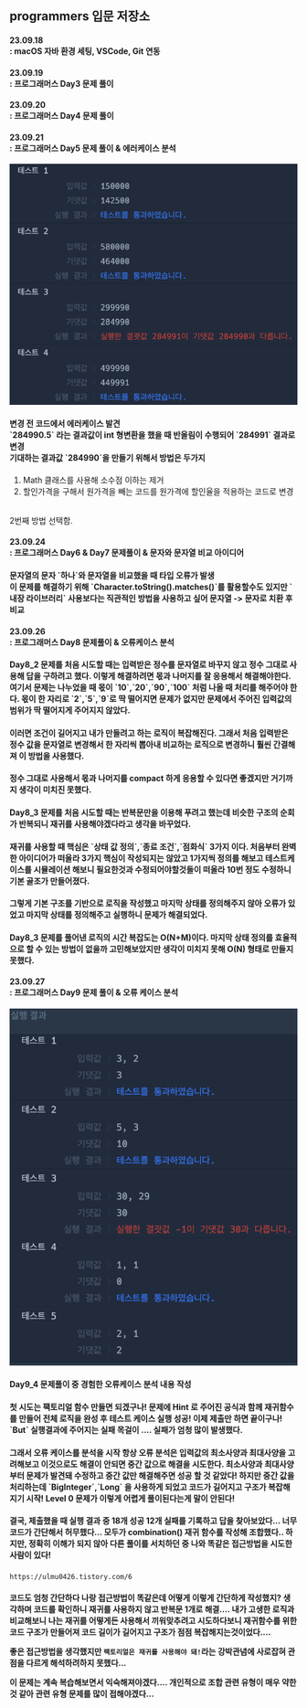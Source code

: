## programmers 입문 저장소

<p>
<h4>23.09.18<br/>
: macOS 자바 환경 세팅, VSCode, Git 연동
</h4>
</p>

<p>
<h4>23.09.19<br/>
: 프로그래머스 Day3 문제 풀이
</h4>
</p>

<p>
<h4>23.09.20<br/>
: 프로그래머스 Day4 문제 풀이
</h4>
</p>

<p>
<h4>23.09.21<br/>
: 프로그래머스 Day5 문제 풀이 & 에러케이스 분석
</h4>

![feature](images/Day5_1.png)

<h4>
변경 전 코드에서 에러케이스 발견<br/>
`284990.5` 라는 결과값이 int 형변환을 했을 때 반올림이 수행되어 `284991` 결과로 변경<br/>
기대하는 결과값 `284990`을 만들기 위해서 방법은 두가지<br/>
</h4>

1. Math 클래스를 사용해 소수점 이하는 제거
2. 할인가격을 구해서 원가격을 빼는 코드를 원가격에 할인율을 적용하는 코드로 변경
<br/>
2번째 방법 선택함.
</p>

<p>
<h4>23.09.24<br/>
: 프로그래머스 Day6 & Day7 문제풀이 & 문자와 문자열 비교 아이디어
</h4>
<h4>
문자열의 문자 `하나`와 문자열을 비교했을 때 타입 오류가 발생<br/>
이 문제를 해결하기 위해 `Character.toString().matches()`를 활용할수도 있지만 `내장 라이브러리` 사용보다는 직관적인 방법을 사용하고 싶어 문자열 -> 문자로 치환 후 비교
</h4>
</p>

<p>
<h4>23.09.26<br/>
: 프로그래머스 Day8 문제풀이 & 오류케이스 분석
</h4>
<h4>
Day8_2 문제를 처음 시도할 때는 입력받은 정수를 문자열로 바꾸지 않고 정수 그대로 사용해 답을 구하려고 했다.
이렇게 해결하려면 몫과 나머지를 잘 응용해서 해결해야한다. 여기서 문제는 나누었을 때 몫이 `10`,`20`,`90`,`100` 처럼 나올 때 처리를 해주어야 한다.
몫이 한 자리로 `2`,`5`,`9`로 딱 떨어지면 문제가 없지만 문제에서 주어진 입력값의 범위가 딱 떨어지게 주어지지 않았다.
</h4>
<h4>
이러면 조건이 길어지고 내가 만들려고 하는 로직이 복잡해진다.
그래서 처음 입력받은 정수 값을 문자열로 변경해서 한 자리씩 뽑아내 비교하는 로직으로 변경하니 훨씬 간결해져 이 방법을 사용했다.
</h4>
<h4>
정수 그대로 사용해서 몫과 나머지를 compact 하게 응용할 수 있다면 좋겠지만 거기까지 생각이 미치진 못했다.
</h4>
<h4>
Day8_3 문제를 처음 시도할 때는 반복문만을 이용해 푸려고 했는데 비슷한 구조의 순회가 반복되니 재귀를 사용해야겠다라고 생각을 바꾸었다.
</h4>
<h4>
재귀를 사용할 때 핵심은 `상태 값 정의`,`종료 조건`,`점화식` 3가지 이다.
처음부터 완벽한 아이디어가 떠올라 3가지 핵심이 작성되지는 않았고 1가지씩 정의를 해보고 테스트케이스를 시뮬레이션 해보니 필요한것과 수정되어야할것들이 떠올라 10번 정도 수정하니 기본 골조가 만들어졌다.
</h4>
<h4>
그렇게 기본 구조를 기반으로 로직을 작성했고 마지막 상태를 정의해주지 않아 오류가 있었고 마지막 상태를 정의해주고 실행하니 문제가 해결되었다.
</h4>
<h4>
Day8_3 문제를 풀어낸 로직의 시간 복잡도는 O(N+M)이다. 마지막 상태 정의를 효율적으로 할 수 있는 방법이 없을까 고민해보았지만 생각이 미치지 못해 O(N) 형태로 만들지 못했다.
</h4>
</p>

<p>
<h4>23.09.27<br/>
: 프로그래머스 Day9 문제 풀이 & 오류 케이스 분석
</h4>

![feature](images/Day9_4.png)

<h4>
Day9_4 문제풀이 중 경험한 오류케이스 분석 내용 작성
</h4>

<h4>
첫 시도는 팩토리얼 함수 만들면 되겠구나!
문제에 Hint 로 주어진 공식과 함께 재귀함수를 만들어 전체 로직을 완성 후 테스트 케이스 실행 성공! 이제 제출만 하면 끝이구나!
`But` 실행결과에 주어지는 실패 목걸이 .... 실패가 엄청 많이 발생했다.
</h4>

<h4>
그래서 오류 케이스를 분석을 시작 항상 오류 분석은 입력값의 최소사양과 최대사양을 고려해보고 이것으로도 해결이 안되면 중간 값으로 해결을 시도한다.
최소사양과 최대사양부터 문제가 발견돼 수정하고 중간 값만 해결해주면 성공 할 것 같았다! 하지만 중간 값을 처리하는데 `BigInteger`,`Long` 을 사용하게 되었고 코드가 길어지고 구조가 복잡해지기 시작! Level 0 문제가 이렇게 어렵게 풀이된다는게 말이 안된다!
</h4>

<h4>
결국, 제출했을 때 실행 결과 중 18개 성공 12개 실패를 기록하고 답을 찾아보았다... 너무 코드가 간단해서 허무했다...
모두가 combination() 재귀 함수를 작성해 조합했다.. 하지만, 정확히 이해가 되지 않아 다른 풀이를 서치하던 중 나와 똑같은 접근방법을 시도한 사람이 있다!
</h4>

`https://ulmu0426.tistory.com/6`

<h4>
코드도 엄청 간단하다 나랑 접근방법이 똑같은데 어떻게 이렇게 간단하게 작성했지? 생각하며 코드를 확인하니 재귀를 사용하지 않고 반복문 1개로 해결....
내가 고생한 로직과 비교해보니 나는 재귀를 어떻게든 사용해서 끼워맞추려고 시도하다보니 재귀함수를 위한 코드 구조가 만들어져 코드 길이가 길어지고 구조가 점점 복잡해지는것이었다....

좋은 접근방법을 생각했지만 `팩토리얼은 재귀를 사용해야 돼!`라는 강박관념에 사로잡혀 관점을 다르게 해석하려하지 못했다...

이 문제는 계속 복습해보면서 익숙해져야겠다.... 개인적으로 조합 관련 유형이 매우 약한 것 같아 관련 유형 문제를 많이 접해야겠다...
</h4>
</p>